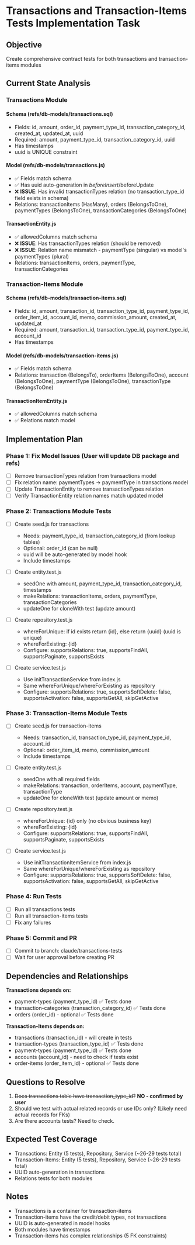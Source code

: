 # Transactions and Transaction-Items Tests Implementation Task

## Objective
Create comprehensive contract tests for both transactions and transaction-items modules

## Current State Analysis

### Transactions Module

#### Schema (refs/db-models/transactions.sql)
- Fields: id, amount, order_id, payment_type_id, transaction_category_id, created_at, updated_at, uuid
- Required: amount, payment_type_id, transaction_category_id, uuid
- Has timestamps
- uuid is UNIQUE constraint

#### Model (refs/db-models/transactions.js)
- ✅ Fields match schema
- ✅ Has uuid auto-generation in $beforeInsert/$beforeUpdate
- ❌ **ISSUE**: Has invalid transactionTypes relation (no transaction_type_id field exists in schema)
- Relations: transactionItems (HasMany), orders (BelongsToOne), paymentTypes (BelongsToOne), transactionCategories (BelongsToOne)

#### TransactionEntity.js
- ✅ allowedColumns match schema
- ❌ **ISSUE**: Has transactionTypes relation (should be removed)
- ❌ **ISSUE**: Relation name mismatch - paymentType (singular) vs model's paymentTypes (plural)
- Relations: transactionItems, orders, paymentType, transactionCategories

### Transaction-Items Module

#### Schema (refs/db-models/transaction-items.sql)
- Fields: id, amount, transaction_id, transaction_type_id, payment_type_id, order_item_id, account_id, memo, commission_amount, created_at, updated_at
- Required: amount, transaction_id, transaction_type_id, payment_type_id, account_id
- Has timestamps

#### Model (refs/db-models/transaction-items.js)
- ✅ Fields match schema
- Relations: transaction (BelongsTo), orderItems (BelongsToOne), account (BelongsToOne), paymentType (BelongsToOne), transactionType (BelongsToOne)

#### TransactionItemEntity.js
- ✅ allowedColumns match schema
- ✅ Relations match model

## Implementation Plan

### Phase 1: Fix Model Issues (User will update DB package and refs)
- [ ] Remove transactionTypes relation from transactions model
- [ ] Fix relation name: paymentTypes → paymentType in transactions model
- [ ] Update TransactionEntity to remove transactionTypes relation
- [ ] Verify TransactionEntity relation names match updated model

### Phase 2: Transactions Module Tests
- [ ] Create seed.js for transactions
  - Needs: payment_type_id, transaction_category_id (from lookup tables)
  - Optional: order_id (can be null)
  - uuid will be auto-generated by model hook
  - Include timestamps

- [ ] Create entity.test.js
  - seedOne with amount, payment_type_id, transaction_category_id, timestamps
  - makeRelations: transactionItems, orders, paymentType, transactionCategories
  - updateOne for cloneWith test (update amount)

- [ ] Create repository.test.js
  - whereForUnique: if id exists return {id}, else return {uuid} (uuid is unique)
  - whereForExisting: {id}
  - Configure: supportsRelations: true, supportsFindAll, supportsPaginate, supportsExists

- [ ] Create service.test.js
  - Use initTransactionService from index.js
  - Same whereForUnique/whereForExisting as repository
  - Configure: supportsRelations: true, supportsSoftDelete: false, supportsActivation: false, supportsGetAll, skipGetActive

### Phase 3: Transaction-Items Module Tests
- [ ] Create seed.js for transaction-items
  - Needs: transaction_id, transaction_type_id, payment_type_id, account_id
  - Optional: order_item_id, memo, commission_amount
  - Include timestamps

- [ ] Create entity.test.js
  - seedOne with all required fields
  - makeRelations: transaction, orderItems, account, paymentType, transactionType
  - updateOne for cloneWith test (update amount or memo)

- [ ] Create repository.test.js
  - whereForUnique: {id} only (no obvious business key)
  - whereForExisting: {id}
  - Configure: supportsRelations: true, supportsFindAll, supportsPaginate, supportsExists

- [ ] Create service.test.js
  - Use initTransactionItemService from index.js
  - Same whereForUnique/whereForExisting as repository
  - Configure: supportsRelations: true, supportsSoftDelete: false, supportsActivation: false, supportsGetAll, skipGetActive

### Phase 4: Run Tests
- [ ] Run all transactions tests
- [ ] Run all transaction-items tests
- [ ] Fix any failures

### Phase 5: Commit and PR
- [ ] Commit to branch: claude/transactions-tests
- [ ] Wait for user approval before creating PR

## Dependencies and Relationships

**Transactions depends on:**
- payment-types (payment_type_id) ✅ Tests done
- transaction-categories (transaction_category_id) ✅ Tests done
- orders (order_id) - optional ✅ Tests done

**Transaction-Items depends on:**
- transactions (transaction_id) - will create in tests
- transaction-types (transaction_type_id) ✅ Tests done
- payment-types (payment_type_id) ✅ Tests done
- accounts (account_id) - need to check if tests exist
- order-items (order_item_id) - optional ✅ Tests done

## Questions to Resolve
1. ~~Does transactions table have transaction_type_id?~~ **NO - confirmed by user**
2. Should we test with actual related records or use IDs only? (Likely need actual records for FKs)
3. Are there accounts tests? Need to check.

## Expected Test Coverage
- Transactions: Entity (5 tests), Repository, Service (~26-29 tests total)
- Transaction-Items: Entity (5 tests), Repository, Service (~26-29 tests total)
- UUID auto-generation in transactions
- Relations tests for both modules

## Notes
- Transactions is a container for transaction-items
- Transaction-items have the credit/debit types, not transactions
- UUID is auto-generated in model hooks
- Both modules have timestamps
- Transaction-items has complex relationships (5 FK constraints)
